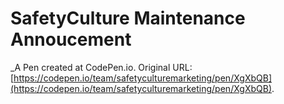 # SafetyCulture Maintenance Annoucement 
 _A Pen created at CodePen.io. Original URL: [https://codepen.io/team/safetyculturemarketing/pen/XgXbQB](https://codepen.io/team/safetyculturemarketing/pen/XgXbQB).

 